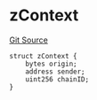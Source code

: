 # zContext
[Git Source](https://github.com/zeta-chain/protocol-contracts/blob/053cc6a26755df7c287c7e44aada3142e3eaa263/contracts/zevm/interfaces/UniversalContract.sol)


```solidity
struct zContext {
    bytes origin;
    address sender;
    uint256 chainID;
}
```

